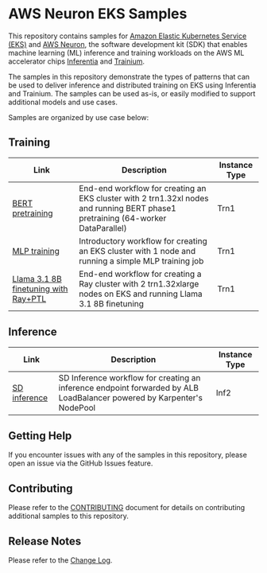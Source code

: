 # AWS Neuron EKS Samples

This repository contains samples for [Amazon Elastic Kubernetes Service (EKS)](https://aws.amazon.com/eks/) and [AWS Neuron](https://aws.amazon.com/machine-learning/neuron/), the software development kit (SDK) that enables machine learning (ML) inference and training workloads on the AWS ML accelerator chips [Inferentia](https://aws.amazon.com/machine-learning/inferentia/) and [Trainium](https://aws.amazon.com/machine-learning/trainium/).

The samples in this repository demonstrate the types of patterns that can be used to deliver inference and distributed training on EKS using Inferentia and Trainium. The samples can be used as-is, or easily modified to support additional models and use cases.

Samples are organized by use case below:

## Training

| Link | Description | Instance Type |
| --- | --- | --- |
| [BERT pretraining](dp_bert_hf_pretrain) | End-end workflow for creating an EKS cluster with 2 trn1.32xl nodes and running BERT phase1 pretraining (64-worker DataParallel)| Trn1 |
| [MLP training](mlp_train) | Introductory workflow for creating an EKS cluster with 1 node and running a simple MLP training job| Trn1 |
| [Llama 3.1 8B finetuning with Ray+PTL](llama3.1_8B_finetune_ray_ptl_neuron) | End-end workflow for creating a Ray cluster with 2 trn1.32xlarge nodes on EKS and running Llama 3.1 8B finetuning| Trn1 |

## Inference

| Link | Description | Instance Type |
| --- | --- | --- |
| [SD inference](sd_hf_serve) | SD Inference workflow for creating an inference endpoint forwarded by ALB LoadBalancer powered by Karpenter's NodePool | Inf2 |

## Getting Help

If you encounter issues with any of the samples in this repository, please open an issue via the GitHub Issues feature.

## Contributing

Please refer to the [CONTRIBUTING](CONTRIBUTING.md) document for details on contributing additional samples to this repository.


## Release Notes

Please refer to the [Change Log](releasenotes.md).

